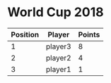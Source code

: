 # World Cup 2018
Position | Player | Points
---------|------|-------
1|player3|8
2|player2|4
3|player1|1
